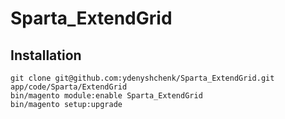 # Sparta_ExtendGrid

## Installation
```
git clone git@github.com:ydenyshchenk/Sparta_ExtendGrid.git app/code/Sparta/ExtendGrid
bin/magento module:enable Sparta_ExtendGrid
bin/magento setup:upgrade
```
